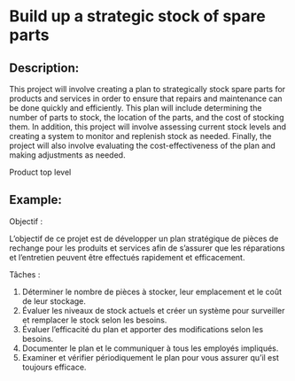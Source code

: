 # Build up a strategic stock of spare parts

## Description:
This project will involve creating a plan to strategically stock spare parts for products and services in order to ensure that repairs and maintenance can be done quickly and efficiently. This plan will include determining the number of parts to stock, the location of the parts, and the cost of stocking them. In addition, this project will involve assessing current stock levels and creating a system to monitor and replenish stock as needed. Finally, the project will also involve evaluating the cost-effectiveness of the plan and making adjustments as needed.

Product top level

## Example:
Objectif :

L’objectif de ce projet est de développer un plan stratégique de pièces de rechange pour les produits et services afin de s’assurer que les réparations et l’entretien peuvent être effectués rapidement et efficacement.

Tâches :

1. Déterminer le nombre de pièces à stocker, leur emplacement et le coût de leur stockage.
2. Évaluer les niveaux de stock actuels et créer un système pour surveiller et remplacer le stock selon les besoins.
3. Évaluer l’efficacité du plan et apporter des modifications selon les besoins.
4. Documenter le plan et le communiquer à tous les employés impliqués.
5. Examiner et vérifier périodiquement le plan pour vous assurer qu’il est toujours efficace.